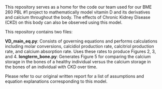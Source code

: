 This repository serves as a home for the code our team used for our BME 260 PBL #1 project to mathematically model 
vitamin D and its derivatives and calcium throughout the body. The effects of Chronic Kidney Disease (CKD) on this body
can also be observed using this model. 

This repository contains two files:
  
  **VD_main_eq.py**: Consists of governing equations and performs calculations including molar conversions, calcidiol production rate, 
  calcitriol production rate, and calcium absorption rate. Uses these rates to produce Figures 2, 3, and  4.
  **longterm_bone.py**: Generates Figure 5 for comparing the calcium storage in the bones of a healthy individual versus the calcium 
  storage in the bones of an individual with CKD over time. 

Please refer to our original written report for a list of assumptions and equation explanations corresponding to this model.
